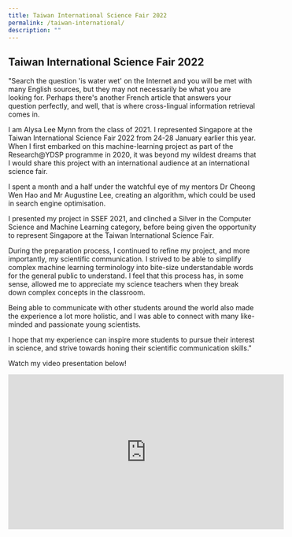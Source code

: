```yaml
---
title: Taiwan International Science Fair 2022
permalink: /taiwan-international/
description: ""
---
```

## Taiwan International Science Fair 2022

"Search the question 'is water wet' on the Internet and you will be met with many English sources, but they may not necessarily be what you are looking for. Perhaps there's another French article that answers your question perfectly, and well, that is where cross-lingual information retrieval comes in.  
  
I am Alysa Lee Mynn from the class of 2021. I represented Singapore at the Taiwan International Science Fair 2022 from 24-28 January earlier this year. When I first embarked on this machine-learning project as part of the Research@YDSP programme in 2020, it was beyond my wildest dreams that I would share this project with an international audience at an international science fair.  
  
I spent a month and a half under the watchful eye of my mentors Dr Cheong Wen Hao and Mr Augustine Lee, creating an algorithm, which could be used in search engine optimisation.  
  
I presented my project in SSEF 2021, and clinched a Silver in the Computer Science and Machine Learning category, before being given the opportunity to represent Singapore at the Taiwan International Science Fair.  
  
During the preparation process, I continued to refine my project, and more importantly, my scientific communication. I strived to be able to simplify complex machine learning terminology into bite-size understandable words for the general public to understand. I feel that this process has, in some sense, allowed me to appreciate my science teachers when they break down complex concepts in the classroom.  
  
Being able to communicate with other students around the world also made the experience a lot more holistic, and I was able to connect with many like-minded and passionate young scientists.  
  
I hope that my experience can inspire more students to pursue their interest in science, and strive towards honing their scientific communication skills."

Watch my video presentation below!

<iframe width="560" height="315" src="https://www.youtube.com/embed/vOziaFoqQ0o" title="Alysa Lee Mynn (Class of 2021) - Video Presentation for Taiwan International Science Fair 2022" frameborder="0" allow="accelerometer; autoplay; clipboard-write; encrypted-media; gyroscope; picture-in-picture; web-share" allowfullscreen></iframe>